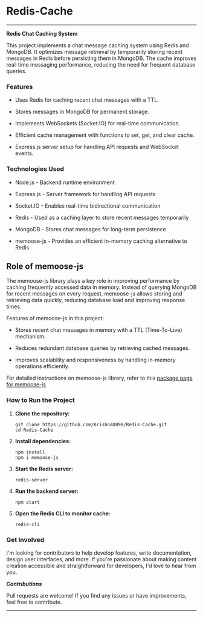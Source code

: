 # Redis-Cache

****


**Redis Chat Caching System**

This project implements a chat message caching system using Redis and MongoDB. It optimizes message retrieval by temporarily storing recent messages in Redis before persisting them in MongoDB. The cache improves real-time messaging performance, reducing the need for frequent database queries.

### Features

- Uses Redis for caching recent chat messages with a TTL.

- Stores messages in MongoDB for permanent storage.

- Implements WebSockets (Socket.IO) for real-time communication.

- Efficient cache management with functions to set, get, and clear cache.

- Express.js server setup for handling API requests and WebSocket events.

### Technologies Used

- Node.js - Backend runtime environment

- Express.js - Server framework for handling API requests

- Socket.IO - Enables real-time bidirectional communication

- Redis - Used as a caching layer to store recent messages temporarily

- MongoDB - Stores chat messages for long-term persistence

- memoose-js - Provides an efficient in-memory caching alternative to Redis

## Role of memoose-js

The memoose-js library plays a key role in improving performance by caching frequently accessed data in memory. Instead of querying MongoDB for recent messages on every request, memoose-js allows storing and retrieving data quickly, reducing database load and improving response times.

Features of memoose-js in this project:

- Stores recent chat messages in memory with a TTL (Time-To-Live) mechanism.

- Reduces redundant database queries by retrieving cached messages.

- Improves scalability and responsiveness by handling in-memory operations efficiently.

For detailed instructions on memoose-js library, refer to this [package page for memoose-js](https://www.npmjs.com/package/memoose-js)

### How to Run the Project

1. **Clone the repository:**

    ```
    git clone https://github.com/KrishnaD098/Redis-Cache.git
    cd Redis-Cache
    ```

2. **Install dependencies:**

    ```
    npm install
    npm i memoose-js
    ```

3. **Start the Redis server:**   

    ```
    redis-server
    ```

4. **Run the backend server:**

    ```
    npm start
    ```

5. **Open the Redis CLI to monitor cache:**

    ```
    redis-cli
    ```

### Get Involved
I'm looking for contributors to help develop features, write documentation, design user interfaces, and more. If you're passionate about making content creation accessible and straightforward for developers, I'd love to hear from you.

***Contributions***

Pull requests are welcome! If you find any issues or have improvements, feel free to contribute.


---